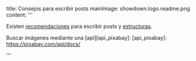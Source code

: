 title: Consejos para escribir posts
mainImage: showdown.logo.readme.png
content: 
 '''

Existen [recomendaciones][consejos_posts] para escribir posts y [estructuras][estructura_post].

[consejos_posts]: https://www.40defiebre.com/consejos-escribir-post/
[estructura_post]: https://www.40defiebre.com/estructura-perfecta-post-tipos/

Buscar imágenes mediante una [api][api_pixabay]:
[api_pixabay]: https://pixabay.com/api/docs/

 '''
